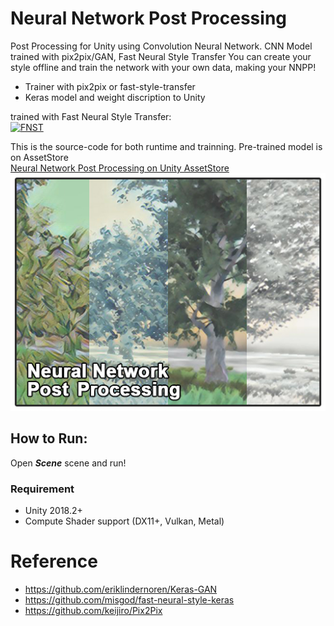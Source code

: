 Neural Network Post Processing
========

Post Processing for Unity using Convolution Neural Network. CNN Model trained with pix2pix/GAN, Fast Neural Style Transfer 
You can create your style offline and train the network with your own data, making your NNPP!

* Trainer with pix2pix or fast-style-transfer
* Keras model and weight discription to Unity

trained with Fast Neural Style Transfer:   
[![FNST](http://img.youtube.com/vi/aA8qO4o-Xp0/0.jpg)](http://www.youtube.com/watch?v=aA8qO4o-Xp0 "FNST")

This is the source-code for both runtime and trainning. Pre-trained model is on AssetStore  
[Neural Network Post Processing on Unity AssetStore](https://assetstore.unity.com/packages/vfx/shaders/neural-network-post-processing-135895)  
![img](/Imgs/img_large.jpg)

## How to Run:

Open ***Scene*** scene and run!

### Requirement
* Unity 2018.2+
* Compute Shader support (DX11+, Vulkan, Metal)

Reference
========

* https://github.com/eriklindernoren/Keras-GAN  
* https://github.com/misgod/fast-neural-style-keras  
* https://github.com/keijiro/Pix2Pix
